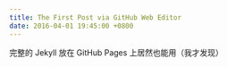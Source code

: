 ```yaml
---
title: The First Post via GitHub Web Editor
date: 2016-04-01 19:45:00 +0800
---
```


完整的 Jekyll 放在 GitHub Pages 上居然也能用（我才发现）
